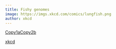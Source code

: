 ```yaml
---
title: Fishy genomes
image: https://imgs.xkcd.com/comics/lungfish.png
author: xkcd
---
```

[Copy1aCopy2b](https://imgs.xkcd.com/comics/lungfish.png)

<!-- excerpt start -->
[xkcd](https://xkcd.com/3064/)
<!-- excerpt end -->
